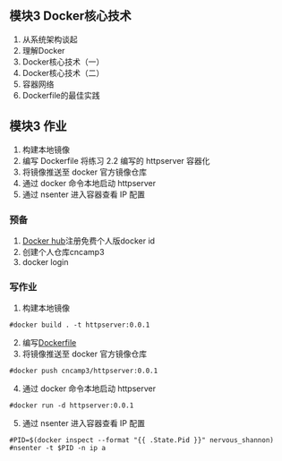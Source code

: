 ## 模块3 Docker核心技术

1. 从系统架构谈起
2. 理解Docker
3. Docker核心技术（一）
4. Docker核心技术（二）
5. 容器网络
6. Dockerfile的最佳实践

## 模块3 作业

1. 构建本地镜像
2. 编写 Dockerfile 将练习 2.2 编写的 httpserver 容器化
3. 将镜像推送至 docker 官方镜像仓库
4. 通过 docker 命令本地启动 httpserver
5. 通过 nsenter 进入容器查看 IP 配置

### 预备

1. [Docker hub](https://hub.docker.com/)注册免费个人版docker id
2. 创建个人仓库cncamp3
3. docker login

### 写作业

1. 构建本地镜像

```shell
#docker build . -t httpserver:0.0.1
```

2. 编写[Dockerfile](/module3/homework/Dockerfile)
3. 将镜像推送至 docker 官方镜像仓库

```shell
#docker push cncamp3/httpserver:0.0.1
```

4. 通过 docker 命令本地启动 httpserver

```shell
#docker run -d httpserver:0.0.1
```

5. 通过 nsenter 进入容器查看 IP 配置

```shell
#PID=$(docker inspect --format "{{ .State.Pid }}" nervous_shannon)
#nsenter -t $PID -n ip a
```